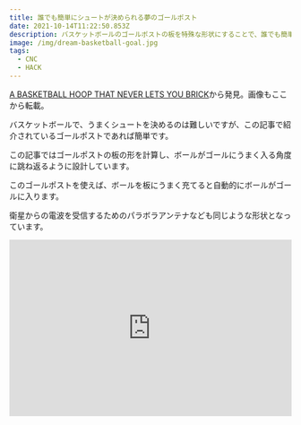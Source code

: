 ```yaml
---
title: 誰でも簡単にシュートが決められる夢のゴールポスト
date: 2021-10-14T11:22:50.853Z
description: バスケットボールのゴールポストの板を特殊な形状にすることで、誰でも簡単にシュートが決められるようにしています。
image: /img/dream-basketball-goal.jpg
tags:
  - CNC
  - HACK
---
```

[A BASKETBALL HOOP THAT NEVER LETS YOU BRICK](https://hackaday.com/2020/04/20/a-basketball-hoop-that-never-lets-you-brick/)から発見。画像もここから転載。

バスケットボールで、うまくシュートを決めるのは難しいですが、この記事で紹介されているゴールポストであれば簡単です。

この記事ではゴールポストの板の形を計算し、ボールがゴールにうまく入る角度に跳ね返るように設計しています。

このゴールポストを使えば、ボールを板にうまく充てると自動的にボールがゴールに入ります。

衛星からの電波を受信するためのパラボラアンテナなども同じような形状となっています。

<iframe width="100%" height="315" src="https://www.youtube.com/embed/vtN4tkvcBMA" title="YouTube video player" frameborder="0" allow="accelerometer; autoplay; clipboard-write; encrypted-media; gyroscope; picture-in-picture" allowfullscreen></iframe>
